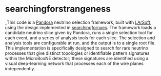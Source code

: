 # **searchingforstrangeness**

_This code is a [Pandora](https://github.com/PandoraPFA/larpandora) neutrino selection framework, built with [LArSoft](https://github.com/LArSoft/larsoft), using the design implemented in [searchingfornues](https://github.com/ubneutrinos/searchingfornues). The framework loads a candidate neutrino slice given by Pandora, runs a single selection tool for each event, and a series of analysis tools for each slice. The selection and analysis tools are configurable at run, and the output is to a single root file. This implementation is specifically designed to search for rare neutrino processes that give distinct topologies or identifiable pattern signatures within the MicroBooNE detector; these signatures are identified using a visual deep-learning network that processes each of the wire planes independently. 